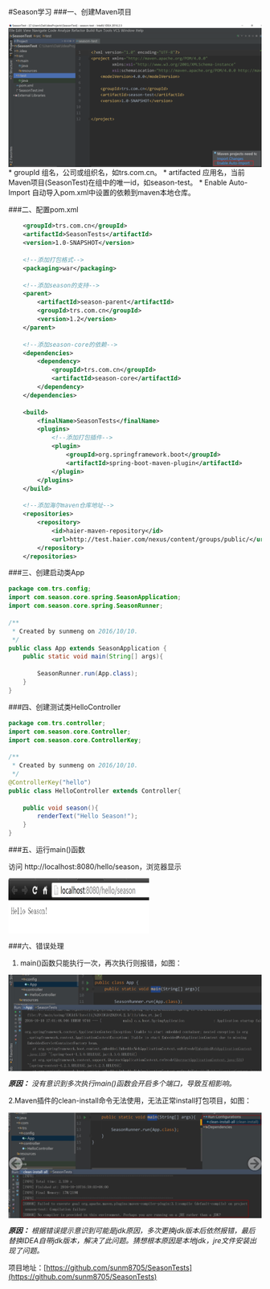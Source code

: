 #Season学习
###一、创建Maven项目  

<img src="img/second/season/season_create.png" alt="create" align=center /> 
* groupId 组名，公司或组织名，如trs.com.cn。
* artifacted 应用名，当前Maven项目(SeasonTest)在组中的唯一id，如season-test。
* Enable Auto-Import 自动导入pom.xml中设置的依赖到maven本地仓库。

###二、配置pom.xml
```xml
    <groupId>trs.com.cn</groupId>
    <artifactId>SeasonTests</artifactId>
    <version>1.0-SNAPSHOT</version>

    <!--添加打包格式-->
    <packaging>war</packaging>

    <!--添加season的支持-->
    <parent>
        <artifactId>season-parent</artifactId>
        <groupId>trs.com.cn</groupId>
        <version>1.2</version>
    </parent>

    <!--添加season-core的依赖-->
    <dependencies>
        <dependency>
            <groupId>trs.com.cn</groupId>
            <artifactId>season-core</artifactId>
        </dependency>
    </dependencies>

    <build>
        <finalName>SeasonTests</finalName>
        <plugins>
            <!--添加打包插件-->
            <plugin>
                <groupId>org.springframework.boot</groupId>
                <artifactId>spring-boot-maven-plugin</artifactId>
            </plugin>
        </plugins>
    </build>

    <!--添加海尔maven仓库地址-->
    <repositories>
        <repository>
            <id>haier-maven-repository</id>
            <url>http://test.haier.com/nexus/content/groups/public/</url>
        </repository>
    </repositories>
```

###三、创建启动类App

```java
package com.trs.config;
import com.season.core.spring.SeasonApplication;
import com.season.core.spring.SeasonRunner;

/**
 * Created by sunmeng on 2016/10/10.
 */
public class App extends SeasonApplication {
    public static void main(String[] args){

        SeasonRunner.run(App.class);
    }
}
```

###四、创建测试类HelloController
```java
package com.trs.controller;
import com.season.core.Controller;
import com.season.core.ControllerKey;

/**
 * Created by sunmeng on 2016/10/10.
 */
@ControllerKey("hello")
public class HelloController extends Controller{

    public void season(){
        renderText("Hello Season!");
    }
}
```

###五、运行main()函数  

访问 http://localhost:8080/hello/season，浏览器显示  

<img src="img/second/season/season_result.png" width = "280" height = "110" alt="create" align=center />

###六、错误处理  
1. main()函数只能执行一次，再次执行则报错，如图：  

<img src="img/second/season/season_error1.jpg" alt="error1" align=center />

***原因：*** *没有意识到多次执行main()函数会开启多个端口，导致互相影响。*

2.Maven插件的clean-install命令无法使用，无法正常install打包项目，如图：  

<img src="img/second/season/season_error2.jpg" alt="error2" align=center />  

***原因：*** *根据错误提示意识到可能是jdk原因，多次更换jdk版本后依然报错，最后替换IDEA自带jdk版本，解决了此问题。猜想根本原因是本地jdk，jre文件安装出现了问题。*  

项目地址：[https://github.com/sunm8705/SeasonTests](https://github.com/sunm8705/SeasonTests)

